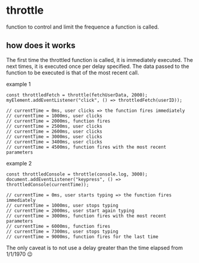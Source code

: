 # throttle
function to control and limit the frequence a function is called.

## how does it works

The first time the throttled function is called, it is immediately executed. The next times, it is executed once per delay specified. The data passed to the function to be executed is that of the most recent call.

example 1
```
const throttledFetch = throttle(fetchUserData, 2000);
myElement.addEventListener("click", () => throttledFetch(userID));

// currentTime = 0ms, user clicks => the function fires immediately
// currentTime = 1000ms, user clicks
// currentTime = 2000ms, function fires
// currentTime = 2500ms, user clicks
// currentTime = 2600ms, user clicks
// currentTime = 3000ms, user clicks
// currentTime = 3400ms, user clicks
// currentTime = 4500ms, function fires with the most recent parameters
```

example 2
```
const throttledConsole = throttle(console.log, 3000);
document.addEventListener("keypress", () => throttledConsole(currentTime));

// currentTime = 0ms, user starts typing => the function fires immediately
// currentTime = 1000ms, user stops typing
// currentTime = 2000ms, user start again typing
// currentTime = 3000ms, function fires with the most recent parameters
// currentTime = 6000ms, function fires
// currentTime = 7300ms, user stops typing
// currentTime = 9000ms, function fires for the last time
```

The only caveat is to not use a delay greater than the time elapsed from 1/1/1970 :wink:
